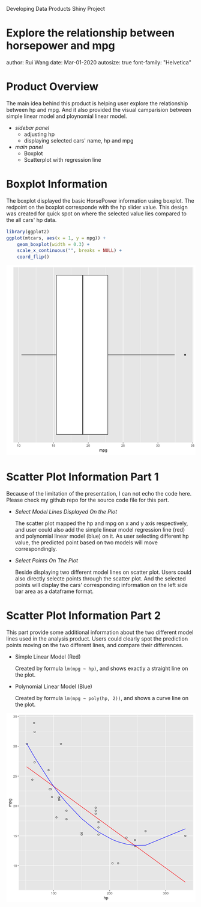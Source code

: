 Developing Data Products Shiny Project

Explore the relationship between horsepower and mpg
========================================================
author: Rui Wang
date: Mar-01-2020
autosize: true
font-family: "Helvetica"

Product Overview
========================================================

The main idea behind this product is helping user explore the relationship between hp and mpg. And it also provided the visual camparision between simple linear model and ploynomial linear model. 

- *sidebar panel*
    - adjusting hp
    - displaying selected cars' name, hp and mpg
- *main panel*
    - Boxplot
    - Scatterplot with regression line

Boxplot Information
========================================================

The boxplot displayed the basic HorsePower information using boxplot. The redpoint on the boxplot corresponde with the hp slider value. This design was created for quick spot on where the selected value lies compared to the all cars' hp data.


```r
library(ggplot2)
ggplot(mtcars, aes(x = 1, y = mpg)) + 
    geom_boxplot(width = 0.3) + 
    scale_x_continuous("", breaks = NULL) + 
    coord_flip()
```

![plot of chunk unnamed-chunk-1](shiny_application_presentation-figure/unnamed-chunk-1-1.png)

Scatter Plot Information Part 1
========================================================

Because of the limitation of the presentation, I can not echo the code here. Please check my github repo for the source code file for this part.

- *Select Model Lines Displayed On the Plot*
    
    The scatter plot mapped the hp and mpg on x and y axis respectively, and       user could also add the simple linear model regression line (red) and          polynomial linear model (blue) on it. As user selecting different hp value,     the predicted point based on two models will move correspondingly. 

- *Select Points On The Plot*
    
    Beside displaying two different model lines on scatter plot. Users could       also directly selecte points through the scatter plot. And the selected        points will display the cars' corresponding information on the left side       bar area as a dataframe format.

Scatter Plot Information Part 2
========================================================

This part provide some additional information about the two different model lines used in the analysis product. Users could clearly spot the prediction points moving on the two different lines, and compare their differences. 

- Simple Linear Model (Red)
    
    Created by formula `lm(mpg ~ hp)`, and shows exactly a straight line on the plot.
    
- Polynomial Linear Model (Blue)

    Created by formula `lm(mpg ~ poly(hp, 2))`, and shows a curve line on the plot.

![plot of chunk unnamed-chunk-2](shiny_application_presentation-figure/unnamed-chunk-2-1.png)
